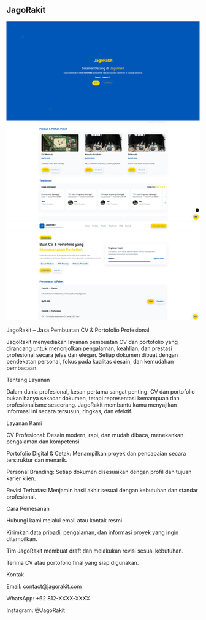 ## JagoRakit
![Screenshot 1](Screenshot%202025-09-15%20164933.png)  
![Screenshot 2](Screenshot%202025-09-15%20164955.png)  
![Screenshot 3](Screenshot%202025-09-15%20164943.png)

JagoRakit – Jasa Pembuatan CV & Portofolio Profesional

JagoRakit menyediakan layanan pembuatan CV dan portofolio yang dirancang untuk menonjolkan pengalaman, keahlian, dan prestasi profesional secara jelas dan elegan. Setiap dokumen dibuat dengan pendekatan personal, fokus pada kualitas desain, dan kemudahan pembacaan.

Tentang Layanan

Dalam dunia profesional, kesan pertama sangat penting. CV dan portofolio bukan hanya sekadar dokumen, tetapi representasi kemampuan dan profesionalisme seseorang. JagoRakit membantu kamu menyajikan informasi ini secara tersusun, ringkas, dan efektif.

Layanan Kami

CV Profesional: Desain modern, rapi, dan mudah dibaca, menekankan pengalaman dan kompetensi.

Portofolio Digital & Cetak: Menampilkan proyek dan pencapaian secara terstruktur dan menarik.

Personal Branding: Setiap dokumen disesuaikan dengan profil dan tujuan karier klien.

Revisi Terbatas: Menjamin hasil akhir sesuai dengan kebutuhan dan standar profesional.

Cara Pemesanan

Hubungi kami melalui email atau kontak resmi.

Kirimkan data pribadi, pengalaman, dan informasi proyek yang ingin ditampilkan.

Tim JagoRakit membuat draft dan melakukan revisi sesuai kebutuhan.

Terima CV atau portofolio final yang siap digunakan.

Kontak

Email: contact@jagorakit.com

WhatsApp: +62 812-XXXX-XXXX

Instagram: @JagoRakit
